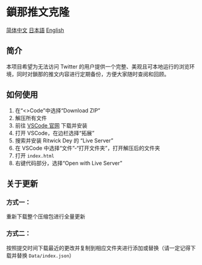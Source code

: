 # 鎖那推文克隆

[简体中文](README.md)
[日本語](README.ja.md)
[English](README.en.md)

## 简介

本项目希望为无法访问 Twitter 的用户提供一个完整、美观且可本地运行的浏览环境，同时对鎖那的推文内容进行定期备份，方便大家随时查阅和回顾。

## 如何使用

1. 在“&lt;&gt;Code”中选择“Download ZIP”
2. 解压所有文件
3. 前往 [VSCode 官网](https://code.visualstudio.com/download) 下载并安装
4. 打开 VSCode，在边栏选择“拓展”
5. 搜索并安装 Ritwick Dey 的 “Live Server”
6. 在 VSCode 中选择“文件”-“打开文件夹”，打开解压后的文件夹
7. 打开 `index.html`
8. 右键代码部分，选择“Open with Live Server”

## 关于更新

### 方式一：
重新下载整个压缩包进行全量更新

### 方式二：
按照提交时间下载最近的更改并复制到相应文件夹进行添加或替换（请一定记得下载并替换 `Data/index.json`）

